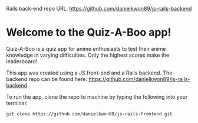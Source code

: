 Rails back-end repo URL: https://github.com/danielkwon89/js-rails-backend

# Welcome to the Quiz-A-Boo app!

Quiz-A-Boo is a quiz app for anime enthusiasts to test their anime knowledge in varying difficulties. Only the highest scores make the leaderboard!

This app was created using a JS front-end and a Rails backend. The backend repo can be found here: https://github.com/danielkwon89/js-rails-backend

To run the app, clone the repo to machine by typing the following into your terminal:

    git clone https://github.com/danielkwon89/js-rails-frontend.git
